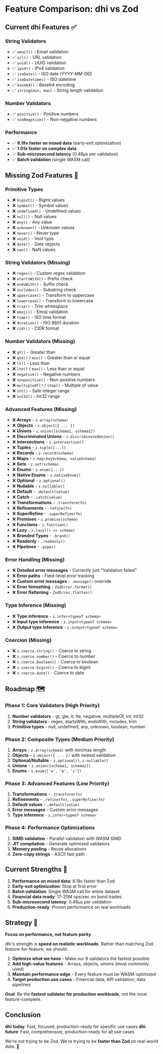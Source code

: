 # Feature Comparison: dhi vs Zod

## Current dhi Features ✅

### String Validators
- ✅ `email()` - Email validation
- ✅ `url()` - URL validation
- ✅ `uuid()` - UUID validation
- ✅ `ipv4()` - IPv4 validation
- ✅ `isoDate()` - ISO date (YYYY-MM-DD)
- ✅ `isoDatetime()` - ISO datetime
- ✅ `base64()` - Base64 encoding
- ✅ `string(min, max)` - String length validation

### Number Validators
- ✅ `positive()` - Positive numbers
- ✅ `nonNegative()` - Non-negative numbers

### Performance
- ✅ **8.19x faster on mixed data** (early-exit optimization)
- ✅ **1.01x faster on complex data**
- ✅ **Sub-microsecond latency** (0.48µs per validation)
- ✅ **Batch validation** (single WASM call)

## Missing Zod Features 🔴

### Primitive Types
- ❌ `bigint()` - BigInt values
- ❌ `symbol()` - Symbol values
- ❌ `undefined()` - Undefined values
- ❌ `null()` - Null values
- ❌ `any()` - Any value
- ❌ `unknown()` - Unknown values
- ❌ `never()` - Never type
- ❌ `void()` - Void type
- ❌ `date()` - Date objects
- ❌ `nan()` - NaN values

### String Validators (Missing)
- ❌ `regex()` - Custom regex validation
- ❌ `startsWith()` - Prefix check
- ❌ `endsWith()` - Suffix check
- ❌ `includes()` - Substring check
- ❌ `uppercase()` - Transform to uppercase
- ❌ `lowercase()` - Transform to lowercase
- ❌ `trim()` - Trim whitespace
- ❌ `emoji()` - Emoji validation
- ❌ `time()` - ISO time format
- ❌ `duration()` - ISO 8601 duration
- ❌ `cidr()` - CIDR format

### Number Validators (Missing)
- ❌ `gt()` - Greater than
- ❌ `gte()` / `min()` - Greater than or equal
- ❌ `lt()` - Less than
- ❌ `lte()` / `max()` - Less than or equal
- ❌ `negative()` - Negative numbers
- ❌ `nonpositive()` - Non-positive numbers
- ❌ `multipleOf()` / `step()` - Multiple of value
- ❌ `int()` - Safe integer range
- ❌ `int32()` - Int32 range

### Advanced Features (Missing)
- ❌ **Arrays** - `z.array(schema)`
- ❌ **Objects** - `z.object({ ... })`
- ❌ **Unions** - `z.union([schema1, schema2])`
- ❌ **Discriminated Unions** - `z.discriminatedUnion()`
- ❌ **Intersections** - `z.intersection()`
- ❌ **Tuples** - `z.tuple([...])`
- ❌ **Records** - `z.record(schema)`
- ❌ **Maps** - `z.map(keySchema, valueSchema)`
- ❌ **Sets** - `z.set(schema)`
- ❌ **Enums** - `z.enum([...])`
- ❌ **Native Enums** - `z.nativeEnum()`
- ❌ **Optional** - `z.optional()`
- ❌ **Nullable** - `z.nullable()`
- ❌ **Default** - `.default(value)`
- ❌ **Catch** - `.catch(value)`
- ❌ **Transformations** - `.transform(fn)`
- ❌ **Refinements** - `.refine(fn)`
- ❌ **SuperRefine** - `.superRefine(fn)`
- ❌ **Promises** - `z.promise(schema)`
- ❌ **Functions** - `z.function()`
- ❌ **Lazy** - `z.lazy(() => schema)`
- ❌ **Branded Types** - `.brand()`
- ❌ **Readonly** - `.readonly()`
- ❌ **Pipelines** - `.pipe()`

### Error Handling (Missing)
- ❌ **Detailed error messages** - Currently just "Validation failed"
- ❌ **Error paths** - Field-level error tracking
- ❌ **Custom error messages** - `.message()` override
- ❌ **Error formatting** - `ZodError.format()`
- ❌ **Error flattening** - `ZodError.flatten()`

### Type Inference (Missing)
- ❌ **Type inference** - `z.infer<typeof schema>`
- ❌ **Input type inference** - `z.input<typeof schema>`
- ❌ **Output type inference** - `z.output<typeof schema>`

### Coercion (Missing)
- ❌ `z.coerce.string()` - Coerce to string
- ❌ `z.coerce.number()` - Coerce to number
- ❌ `z.coerce.boolean()` - Coerce to boolean
- ❌ `z.coerce.bigint()` - Coerce to bigint
- ❌ `z.coerce.date()` - Coerce to date

## Roadmap 🗺️

### Phase 1: Core Validators (High Priority)
1. **Number validators** - gt, gte, lt, lte, negative, multipleOf, int, int32
2. **String validators** - regex, startsWith, endsWith, includes, trim
3. **Primitive types** - null, undefined, any, unknown, boolean, number

### Phase 2: Composite Types (Medium Priority)
1. **Arrays** - `z.array(schema)` with min/max length
2. **Objects** - `z.object({ ... })` with nested validation
3. **Optional/Nullable** - `z.optional()`, `z.nullable()`
4. **Unions** - `z.union([schema1, schema2])`
5. **Enums** - `z.enum(['a', 'b', 'c'])`

### Phase 3: Advanced Features (Low Priority)
1. **Transformations** - `.transform(fn)`
2. **Refinements** - `.refine(fn)`, `.superRefine(fn)`
3. **Default values** - `.default(value)`
4. **Error messages** - Custom error messages
5. **Type inference** - `z.infer<typeof schema>`

### Phase 4: Performance Optimizations
1. **SIMD validation** - Parallel validation with WASM SIMD
2. **JIT compilation** - Generate optimized validators
3. **Memory pooling** - Reuse allocations
4. **Zero-copy strings** - ASCII fast path

## Current Strengths 💪

1. **Performance on mixed data**: 8.19x faster than Zod
2. **Early-exit optimization**: Stop at first error
3. **Batch validation**: Single WASM call for entire dataset
4. **Financial data ready**: 17-20M ops/sec on bond trades
5. **Sub-microsecond latency**: 0.48µs per validation
6. **Production-ready**: Proven performance on real workloads

## Strategy 🎯

**Focus on performance, not feature parity**

dhi's strength is **speed on realistic workloads**. Rather than matching Zod feature-for-feature, we should:

1. **Optimize what we have** - Make our 8 validators the fastest possible
2. **Add high-value features** - Arrays, objects, unions (most commonly used)
3. **Maintain performance edge** - Every feature must be WASM-optimized
4. **Target production use cases** - Financial data, API validation, data pipelines

**Goal**: Be the **fastest validator for production workloads**, not the most feature-complete.

## Conclusion

**dhi today**: Fast, focused, production-ready for specific use cases
**dhi future**: Fast, comprehensive, production-ready for all use cases

We're not trying to be Zod. We're trying to be **faster than Zod** on real-world data. 🚀
